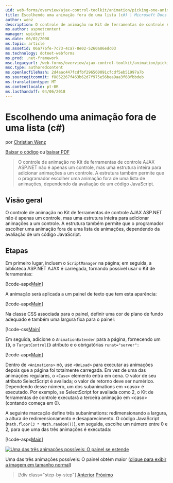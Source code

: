 ```yaml
---
uid: web-forms/overview/ajax-control-toolkit/animation/picking-one-animation-out-of-a-list-cs
title: Escolhendo uma animação fora de uma lista (c#) | Microsoft Docs
author: wenz
description: O controle de animação no Kit de ferramentas de controle AJAX ASP.NET não é apenas um controle, mas uma estrutura inteira para adicionar animações a um controle. A estrutura também Perm...
ms.author: aspnetcontent
manager: wpickett
ms.date: 06/02/2008
ms.topic: article
ms.assetid: 06a776fe-7c73-4ca7-8e02-5260a86edc03
ms.technology: dotnet-webforms
ms.prod: .net-framework
msc.legacyurl: /web-forms/overview/ajax-control-toolkit/animation/picking-one-animation-out-of-a-list-cs
msc.type: authoredcontent
ms.openlocfilehash: 2d4aac447fcdfbf296560091cfcdf5eb51997a7b
ms.sourcegitcommit: f8852267f463b62d7f975e56bea9aa3f68fbbdeb
ms.translationtype: MT
ms.contentlocale: pt-BR
ms.lasthandoff: 04/06/2018
---
```

<a name="picking-one-animation-out-of-a-list-c"></a>Escolhendo uma animação fora de uma lista (c#)
====================
por [Christian Wenz](https://github.com/wenz)

[Baixar o código](http://download.microsoft.com/download/f/9/a/f9a26acd-8df4-4484-8a18-199e4598f411/Animation5.cs.zip) ou [baixar PDF](http://download.microsoft.com/download/6/7/1/6718d452-ff89-4d3f-a90e-c74ec2d636a3/animation5CS.pdf)

> O controle de animação no Kit de ferramentas de controle AJAX ASP.NET não é apenas um controle, mas uma estrutura inteira para adicionar animações a um controle. A estrutura também permite que o programador escolher uma animação fora de uma lista de animações, dependendo da avaliação de um código JavaScript.


## <a name="overview"></a>Visão geral

O controle de animação no Kit de ferramentas de controle AJAX ASP.NET não é apenas um controle, mas uma estrutura inteira para adicionar animações a um controle. A estrutura também permite que o programador escolher uma animação fora de uma lista de animações, dependendo da avaliação de um código JavaScript.

## <a name="steps"></a>Etapas

Em primeiro lugar, incluem o `ScriptManager` na página; em seguida, a biblioteca ASP.NET AJAX é carregada, tornando possível usar o Kit de ferramentas:

[!code-aspx[Main](picking-one-animation-out-of-a-list-cs/samples/sample1.aspx)]

A animação será aplicada a um painel de texto que tem esta aparência:

[!code-aspx[Main](picking-one-animation-out-of-a-list-cs/samples/sample2.aspx)]

Na classe CSS associada para o painel, definir uma cor de plano de fundo adequado e também uma largura fixa para o painel:

[!code-css[Main](picking-one-animation-out-of-a-list-cs/samples/sample3.css)]

Em seguida, adicione o `AnimationExtender` para a página, fornecendo um `ID`, o `TargetControlID` atributo e o obrigatórias `runat="server":`

[!code-aspx[Main](picking-one-animation-out-of-a-list-cs/samples/sample4.aspx)]

Dentro de `<Animations>` nó, use `<OnLoad>` para executar as animações depois que a página foi totalmente carregada. Em vez de uma das animações regulares, o `<Case>` elemento entra em cena. O valor de seu atributo SelectScript é avaliada; o valor de retorno deve ser numérico. Dependendo desse número, um dos subanimations em &lt;caso&gt; é executado. Por exemplo, se SelectScript for avaliada como 2, o Kit de ferramentas de controle executará a terceira animação em &lt;caso&gt; (contando começa em 0).

A seguinte marcação define três subanimations: redimensionando a largura, a altura de redimensionamento e desaparecimento. O código JavaScript (`Math.floor(3 * Math.random())`), em seguida, escolhe um número entre 0 e 2, para que uma das três animações é executada:

[!code-aspx[Main](picking-one-animation-out-of-a-list-cs/samples/sample5.aspx)]


[![Uma das três animações possíveis: O painel se estende](picking-one-animation-out-of-a-list-cs/_static/image2.png)](picking-one-animation-out-of-a-list-cs/_static/image1.png)

Uma das três animações possíveis: O painel obtém maior ([clique para exibir a imagem em tamanho normal](picking-one-animation-out-of-a-list-cs/_static/image3.png))

> [!div class="step-by-step"]
> [Anterior](animation-depending-on-a-condition-cs.md)
> [Próximo](animating-in-response-to-user-interaction-cs.md)
